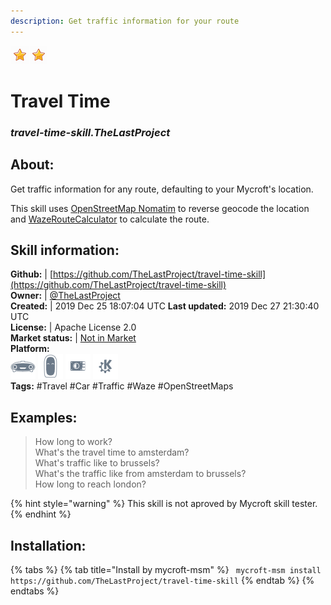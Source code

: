 ```yaml
---    
description: Get traffic information for your route  
---    
```

![](../.gitbook/assets/star.png)![](../.gitbook/assets/star.png)  
# Travel Time  
### _travel-time-skill.TheLastProject_  
## About:  
Get traffic information for any route, defaulting to your Mycroft's location.

This skill uses [OpenStreetMap Nomatim](https://wiki.openstreetmap.org/wiki/Nominatim) to reverse geocode the location and [WazeRouteCalculator](https://github.com/kovacsbalu/WazeRouteCalculator) to calculate the route.

## Skill information:  
**Github:** | [https://github.com/TheLastProject/travel-time-skill](https://github.com/TheLastProject/travel-time-skill)  
**Owner:** | [@TheLastProject](https://github.com/TheLastProject)  
**Created:** | 2019 Dec 25 18:07:04 UTC  **Last updated:** 2019 Dec 27 21:30:40 UTC  
**License:** | Apache License 2.0  
**Market status:** | [Not in Market](https://market.mycroft.ai/skill/)  
**Platform:**  
 ![](../.gitbook/assets/mark-1-icon.png)  ![](../.gitbook/assets/mark-2-icon.png)  ![](../.gitbook/assets/picroft-icon.png)  ![](../.gitbook/assets/kde.png)   
**Tags:** \#Travel \#Car \#Traffic \#Waze \#OpenStreetMaps   
## Examples:  
> How long to work?  
> What's the travel time to amsterdam?  
> What's traffic like to brussels?  
> What's the traffic like from amsterdam to brussels?  
> How long to reach london?  
  
{% hint style="warning" %}
This skill is not aproved by Mycroft skill tester.
{% endhint %}
    
## Installation:  
{% tabs %}
{% tab title="Install by mycroft-msm" %}
``` mycroft-msm install https://github.com/TheLastProject/travel-time-skill```
{% endtab %}
  {% endtabs %}
  